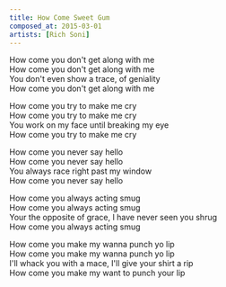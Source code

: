 ```yaml
---
title: How Come Sweet Gum
composed_at: 2015-03-01
artists: [Rich Soni]
---
```


How come you don't get along with me  
How come you don't get along with me  
You don't even show a trace, of geniality  
How come you don't get along with me  

How come you try to make me cry  
How come you try to make me cry  
You work on my face until breaking my eye  
How come you try to make me cry  

How come you never say hello  
How come you never say hello  
You always race right past my window  
How come you never say hello  

How come you always acting smug  
How come you always acting smug  
Your the opposite of grace, I have never seen you shrug  
How come you always acting smug  

How come you make my wanna punch yo lip  
How come you make my wanna punch yo lip  
I'll whack you with a mace, I'll give your shirt a rip  
How come you make my want to punch your lip  
